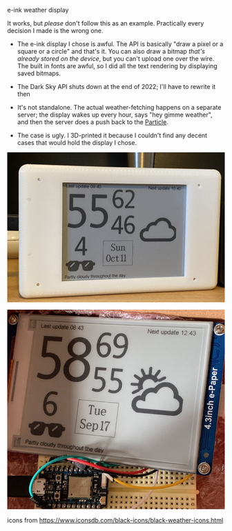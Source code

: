 e-ink weather display

It works, but *please* don't follow this as an example. Practically every decision I made is the wrong one.

* The e-ink display I chose is awful. The API is basically "draw a pixel or a square or a circle" and that's it. You can also draw a bitmap *that's already stored on the device*, but you can't upload one over the wire. The built in fonts are awful, so I did all the text rendering by displaying saved bitmaps.

* The Dark Sky API shuts down at the end of 2022; I'll have to rewrite it then

* It's not standalone. The actual weather-fetching happens on a separate server; the display wakes up every hour, says "hey gimme weather", and then the server does a push back to the [Particle](https://www.particle.io/).

* The case is ugly. I 3D-printed it because I couldn't find any decent cases that would hold the display I chose.

![example image](photo.jpeg)

![example image](example.jpg)

icons from https://www.iconsdb.com/black-icons/black-weather-icons.html

